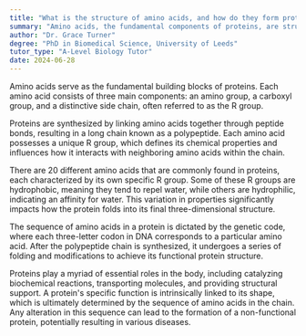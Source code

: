 ```yaml
---
title: "What is the structure of amino acids, and how do they form proteins?"
summary: "Amino acids, the fundamental components of proteins, are structured with an amino group, a carboxyl group, and a unique side chain, which determines their specific properties and functions."
author: "Dr. Grace Turner"
degree: "PhD in Biomedical Science, University of Leeds"
tutor_type: "A-Level Biology Tutor"
date: 2024-06-28
---
```


Amino acids serve as the fundamental building blocks of proteins. Each amino acid consists of three main components: an amino group, a carboxyl group, and a distinctive side chain, often referred to as the R group.

Proteins are synthesized by linking amino acids together through peptide bonds, resulting in a long chain known as a polypeptide. Each amino acid possesses a unique R group, which defines its chemical properties and influences how it interacts with neighboring amino acids within the chain.

There are 20 different amino acids that are commonly found in proteins, each characterized by its own specific R group. Some of these R groups are hydrophobic, meaning they tend to repel water, while others are hydrophilic, indicating an affinity for water. This variation in properties significantly impacts how the protein folds into its final three-dimensional structure.

The sequence of amino acids in a protein is dictated by the genetic code, where each three-letter codon in DNA corresponds to a particular amino acid. After the polypeptide chain is synthesized, it undergoes a series of folding and modifications to achieve its functional protein structure.

Proteins play a myriad of essential roles in the body, including catalyzing biochemical reactions, transporting molecules, and providing structural support. A protein's specific function is intrinsically linked to its shape, which is ultimately determined by the sequence of amino acids in the chain. Any alteration in this sequence can lead to the formation of a non-functional protein, potentially resulting in various diseases.
    